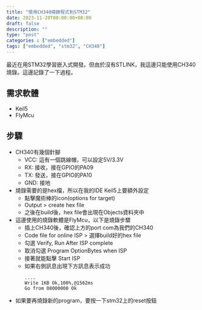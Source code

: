 ```yaml
---
title: "使用CH340燒錄程式到STM32"
date: 2023-11-20T00:00:00+08:00
draft: false
description: ""
type: "post"
categories : ["embedded"]
tags: ["embedded", "stm32", "CH340"]
---
```


最近在用STM32學習嵌入式開發。但由於沒有STLINK，我這邊只能使用CH340燒錄。這邊記錄了一下過程。

## 需求軟體
* Keil5
* FlyMcu
## 步驟
* CH340有幾個針腳
    * VCC: 這有一個跳線帽，可以設定5V/3.3V
    * RX: 接收，接在GPIO的PA09
    * TX: 發送，接在GPIO的PA10
    * GND: 接地
* 燒錄需要的是hex檔，所以在我的IDE Keil5上要額外設定
    * 點擊魔術棒的icon(options for target)
    * Output > create hex file
    * 之後在build後，hex file會出現在Objects資料夾中
* 這邊使用的燒錄軟體是FlyMcu，以下是燒錄步驟
    * 插上CH340後，確認上方的port com為我們的CH340
    * Code file for online ISP > 選擇build好的hex file
    * 勾選 Verify, Run After ISP complete
    * 取消勾選 Program OptionBytes when ISP
    * 接著就能點擊 Start ISP
    * 如果右側訊息出現下方訊息表示成功
        ```
        ....
        Write 1KB Ok,100%,@1562ms
        Go from 08000000 Ok
        ```
* 如果要再燒錄新的program，要按一下stm32上的reset按鈕